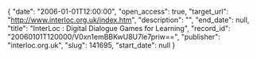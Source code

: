 {
  "date": "2006-01-01T12:00:00", 
  "open_access": true, 
  "target_url": "http://www.interloc.org.uk/index.htm", 
  "description": "", 
  "end_date": null, 
  "title": "InterLoc : Digital Dialogue Games for Learning", 
  "record_id": "20060101T120000/V0xn1emBBKwU8U7le7priw==", 
  "publisher": "interloc.org.uk", 
  "slug": 141695, 
  "start_date": null
}

